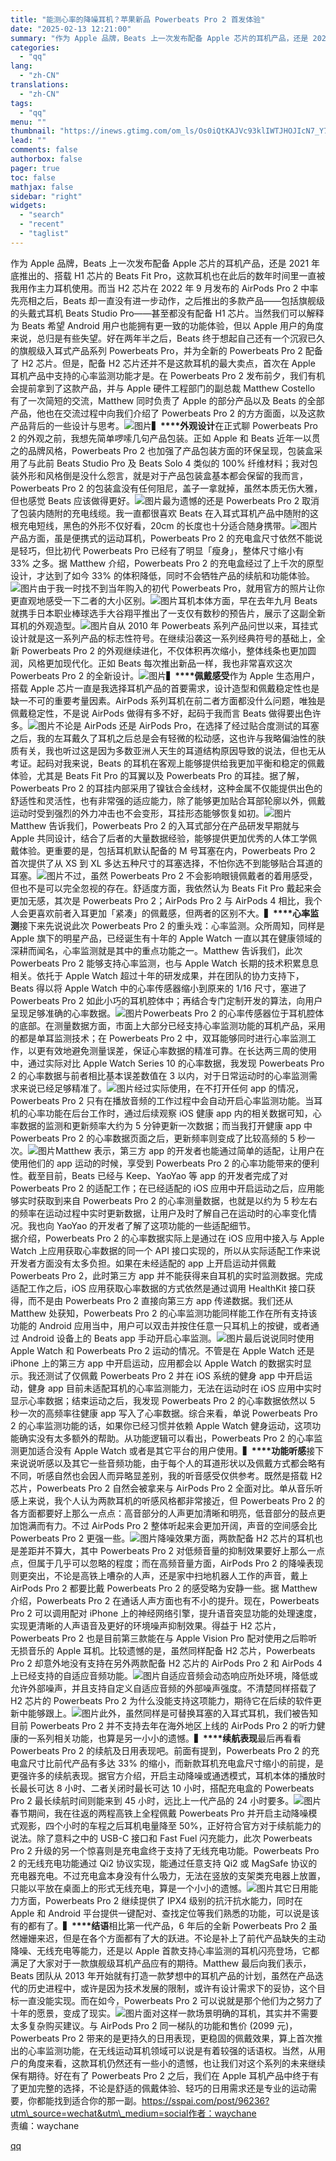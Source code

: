 ```yaml
---
title: "能测心率的降噪耳机？苹果新品 Powerbeats Pro 2 首发体验"
date: "2025-02-13 12:21:00"
summary: "作为 Apple 品牌，Beats 上一次发布配备 Apple 芯片的耳机产品，还是 2021 年底..."
categories:
  - "qq"
lang:
  - "zh-CN"
translations:
  - "zh-CN"
tags:
  - "qq"
menu: ""
thumbnail: "https://inews.gtimg.com/om_ls/Os0iQtKAJVc93klIWTJHOJIcN7_Y7ZfCiI6JaxBZvNspUAA_640360/0"
lead: ""
comments: false
authorbox: false
pager: true
toc: false
mathjax: false
sidebar: "right"
widgets:
  - "search"
  - "recent"
  - "taglist"
---
```


作为 Apple 品牌，Beats 上一次发布配备 Apple 芯片的耳机产品，还是 2021 年底推出的、搭载 H1 芯片的 Beats Fit Pro，这款耳机也在此后的数年时间里一直被我用作主力耳机使用。而当 H2 芯片在 2022 年 9 月发布的 AirPods Pro 2 中率先亮相之后，Beats 却一直没有进一步动作，之后推出的多款产品——包括旗舰级的头戴式耳机 Beats Studio Pro——甚至都没有配备 H1 芯片。当然我们可以解释为 Beats 希望 Android 用户也能拥有更一致的功能体验，但以 Apple 用户的角度来说，总归是有些失望。好在两年半之后，Beats 终于想起自己还有一个沉寂已久的旗舰级入耳式产品系列 Powerbeats Pro，并为全新的 Powerbeats Pro 2 配备了 H2 芯片。但是，配备 H2 芯片还并不是这款耳机的最大卖点，首次在 Apple 耳机产品中支持的心率监测功能才是。在 Powerbeats Pro 2 发布前夕，我们有机会提前拿到了这款产品，并与 Apple 硬件工程部门的副总裁 Matthew Costello 有了一次简短的交流，Matthew 同时负责了 Apple 的部分产品以及 Beats 的全部产品，他也在交流过程中向我们介绍了 Powerbeats Pro 2 的方方面面，以及这款产品背后的一些设计与思考。![图片](https://inews.gtimg.com/om_bt/O33p9xCgQopbkFmH1xdFJtODvONvsXluqpwJ3EiINNZcQAA/641)**▍****外观设计**在正式聊 Powerbeats Pro 2 的外观之前，我想先简单啰嗦几句产品包装。正如 Apple 和 Beats 近年一以贯之的品牌风格，Powerbeats Pro 2 也加强了产品包装方面的环保呈现，包装盒采用了与此前 Beats Studio Pro 及 Beats Solo 4 类似的 100% 纤维材料；我对包装外形和风格倒是没什么怨言，就是对于产品包装盒基本都会保留的我而言，Powerbeats Pro 2 的包装盒没有任何阻尼，盖子一拿就掉，虽然本质无伤大雅，但也感觉 Beats 应该做得更好。![图片](https://inews.gtimg.com/om_bt/ORcJo8Jpkz0mVa8-4HusZJMq1kQ985skEcg2BkUjlvSoIAA/641)最为遗憾的还是 Powerbeats Pro 2 取消了包装内随附的充电线缆。我一直都很喜欢 Beats 在入耳式耳机产品中随附的这根充电短线，黑色的外形不仅好看，20cm 的长度也十分适合随身携带。![图片](https://inews.gtimg.com/om_bt/OJC7yC52ZmAZvNpSr-uiNIlvI2AED-VZAIvhga-WJMeFUAA/641)产品方面，虽是便携式的运动耳机，Powerbeats Pro 2 的充电盒尺寸依然不能说是轻巧，但比初代 Powerbeats Pro 已经有了明显「瘦身」，整体尺寸缩小有 33% 之多。据 Matthew 介绍，Powerbeats Pro 2 的充电盒经过了上千次的原型设计，才达到了如今 33% 的体积降低，同时不会牺牲产品的续航和功能体验。![图片](https://inews.gtimg.com/om_bt/OoM8Ea68VUKyYBo45UOnufeB5ZVJVkH4lY_oF6EEj9rB8AA/641)由于我一时找不到当年购入的初代 Powerbeats Pro，就用官方的照片让你更直观地感受一下二者的大小区别。![图片](https://inews.gtimg.com/om_bt/Ozbst1_QT-Zb5j4TaGnhgz8PoNihyo3XMfm_PFVchReDsAA/641)耳机本体方面，早在去年九月 Beats 就携手日本职业棒球选手大谷翔平推出了一支仅有数秒的预告片，展示了这副全新耳机的外观造型。![图片](https://inews.gtimg.com/om_bt/OWl7wPbkmmYPSm3SaWEBkh6F-TByDbYfdkXrA0yHTblXsAA/641)自从 2010 年 Powerbeats 系列产品问世以来，耳挂式设计就是这一系列产品的标志性符号。在继续沿袭这一系列经典符号的基础上，全新 Powerbeats Pro 2 的外观继续进化，不仅体积再次缩小，整体线条也更加圆润，风格更加现代化。正如 Beats 每次推出新品一样，我也非常喜欢这次 Powerbeats Pro 2 的全新设计。![图片](https://inews.gtimg.com/om_bt/OxNLXVzWsjfUrPa6DHypCrxmOFWl-3FpA5-tWsDQFX5soAA/641)**▍****佩戴感受**作为 Apple 生态用户，搭载 Apple 芯片一直是我选择耳机产品的首要需求，设计造型和佩戴稳定性也是缺一不可的重要考量因素。AirPods 系列耳机在前二者方面都没什么问题，唯独是佩戴稳定性，不是说 AirPods 做得有多不好，起码于我而言 Beats 做得要出色许多。![图片](https://inews.gtimg.com/om_bt/OxHiM9r6Im9zgwmUZt1lzbWdi8oxK-q3DmsLwUdvVVtDUAA/641)不论是 AirPods 还是 AirPods Pro，在选择了经过贴合度测试的耳塞之后，我的左耳戴久了耳机之后总是会有轻微的松动感，这也许与我略偏油性的肤质有关，我也听过这是因为多数亚洲人天生的耳道结构原因导致的说法，但也无从考证。起码对我来说，Beats 的耳机在客观上能够提供给我更加平衡和稳定的佩戴体验，尤其是 Beats Fit Pro 的耳翼以及 Powerbeats Pro 的耳挂。据了解，Powerbeats Pro 2 的耳挂内部采用了镍钛合金线材，这种金属不仅能提供出色的舒适性和灵活性，也有非常强的适应能力，除了能够更加贴合耳部轮廓以外，佩戴运动时受到强烈的外力冲击也不会变形，耳挂形态能够恢复如初。![图片](https://inews.gtimg.com/om_bt/O8tXnUiDfwlSRbAJpMps-A9ReFEc0dPf16BS6lzx70eWkAA/641)Matthew 告诉我们，Powerbeats Pro 2 的入耳式部分在产品研发早期就与 Apple 共同设计，结合了后者的大量数据经验，能够提供更加优秀的人体工学佩戴体验。更重要的是，包括耳机默认配备的 M 号耳塞在内，Powerbeats Pro 2 首次提供了从 XS 到 XL 多达五种尺寸的耳塞选择，不怕你选不到能够贴合耳道的耳塞。![图片](https://inews.gtimg.com/om_bt/OMPJj3u1wOohlv4MQgYicMBH3WvT37_xTM4HroG4W-SzcAA/641)不过，虽然 Powerbeats Pro 2 不会影响眼镜佩戴者的着用感受，但也不是可以完全忽视的存在。舒适度方面，我依然认为 Beats Fit Pro 戴起来会更加无感，其次是 Powerbeats Pro 2；AirPods Pro 2 与 AirPods 4 相比，我个人会更喜欢前者入耳更加「紧凑」的佩戴感，但两者的区别不大。**▍****心率监测**接下来先说说此次 Powerbeats Pro 2 的重头戏：心率监测。众所周知，同样是 Apple 旗下的明星产品，已经诞生有十年的 Apple Watch 一直以其在健康领域的深耕而闻名，心率监测就是其中的重点功能之一。Matthew 告诉我们，此次 Powerbeats Pro 2 能够支持心率监测，也与 Apple Watch 长期的技术积累息息相关。依托于 Apple Watch 超过十年的研发成果，并在团队的协力支持下，Beats 得以将 Apple Watch 中的心率传感器缩小到原来的 1/16 尺寸，塞进了 Powerbeats Pro 2 如此小巧的耳机腔体中；再结合专门定制开发的算法，向用户呈现足够准确的心率数据。![图片](https://inews.gtimg.com/om_bt/OH11KGOJrWWefe1T7Au32wPaD8zOUyCMGPiLoQgqfzd9IAA/641)Powerbeats Pro 2 的心率传感器位于耳机腔体的底部。在测量数据方面，市面上大部分已经支持心率监测功能的耳机产品，采用的都是单耳监测技术；在 Powerbeats Pro 2 中，双耳能够同时进行心率监测工作，以更有效地避免测量误差，保证心率数据的精准可靠。在长达两三周的使用中，通过实际对比 Apple Watch Series 10 的心率数据，我发现 Powerbeats Pro 2 的心率数据与前者相比基本误差数值在 3 以内，对于日常运动时的心率监测需求来说已经足够精准了。![图片](https://inews.gtimg.com/om_bt/O-LmxBzTiOFTvkTqHvk4VReJRHZghqW8i_99smu5ODOpIAA/641)经过实际使用，在不打开任何 app 的情况，Powerbeats Pro 2 只有在播放音频的工作过程中会自动开启心率监测功能。当耳机的心率功能在后台工作时，通过后续观察 iOS 健康 app 内的相关数据可知，心率数据的监测和更新频率大约为 5 分钟更新一次数据；而当我打开健康 app 中 Powerbeats Pro 2 的心率数据页面之后，更新频率则变成了比较高频的 5 秒一次。![图片](https://inews.gtimg.com/om_bt/OQkOJ2cCQtlu9RS4Mkeny7FO_cQaWFKostxwli5MbJEJgAA/641)Matthew 表示，第三方 app 的开发者也能通过简单的适配，让用户在使用他们的 app 运动的时候，享受到 Powerbeats Pro 2 的心率功能带来的便利性。截至目前，Beats 已经与 Keep、YaoYao 等 app 的开发者完成了对 Powerbeats Pro 2 的适配工作；在已经适配的 iOS 应用中开启运动之后，应用能够实时获取到来自 Powerbeats Pro 2 的心率测量数据，也就是以约为 5 秒左右的频率在运动过程中实时更新数据，让用户及时了解自己在运动时的心率变化情况。我也向 YaoYao 的开发者了解了这项功能的一些适配细节。  
据介绍，Powerbeats Pro 2 的心率数据实际上是通过在 iOS 应用中接入与 Apple Watch 上应用获取心率数据的同一个 API 接口实现的，所以从实际适配工作来说开发者方面没有太多负担。如果在未经适配的 app 上开启运动并佩戴 Powerbeats Pro 2，此时第三方 app 并不能获得来自耳机的实时监测数据。完成适配工作之后，iOS 应用获取心率数据的方式依然是通过调用 HealthKit 接口获得，而不是由 Powerbeats Pro 2 直接向第三方 app 传递数据。我们还从 Matthew 处获知，Powerbeats Pro 2 的心率监测功能同样能工作在所有支持该功能的 Android 应用当中，用户可以双击并按住任意一只耳机上的按键，或者通过 Android 设备上的 Beats app 手动开启心率监测。![图片](https://inews.gtimg.com/om_bt/OrK-UoNGjZttEuxXpfw73TSU_KyRy7n1-BQWi8aB6UaxMAA/641)最后说说同时使用 Apple Watch 和 Powerbeats Pro 2 运动的情况。不管是在 Apple Watch 还是 iPhone 上的第三方 app 中开启运动，应用都会以 Apple Watch 的数据实时显示。我还测试了仅佩戴 Powerbeats Pro 2 并在 iOS 系统的健身 app 中开启运动，健身 app 目前未适配耳机的心率监测能力，无法在运动时在 iOS 应用中实时显示心率数据；结束运动之后，我发现 Powerbeats Pro 2 的心率数据依然以 5 秒一次的高频率往健康 app 写入了心率数据。综合来看，单说 Powerbeats Pro 2 的心率监测功能的话，如果你已经习惯并依赖 Apple Watch 健身运动，这项功能确实没有太多额外的帮助。从功能逻辑可以看出，Powerbeats Pro 2 的心率监测更加适合没有 Apple Watch 或者是其它平台的用户使用。**▍****功能听感**接下来说说听感以及其它一些音频功能，由于每个人的耳道形状以及佩戴方式都会略有不同，听感自然也会因人而异略显差别，我的听音感受仅供参考。既然是搭载 H2 芯片，Powerbeats Pro 2 自然会被拿来与 AirPods Pro 2 全面对比。单从音乐听感上来说，我个人认为两款耳机的听感风格都非常接近，但 Powerbeats Pro 2 的各方面都要好上那么一点点：高音部分的人声更加清晰和明亮，低音部分的鼓点更加饱满而有力。不过 AirPods Pro 2 整体听起来会更加开阔，声音的空间感会比 Powerbeats Pro 2 更强一些。![图片](https://inews.gtimg.com/om_bt/OEieXPZgpaeNVoSjjXzi24ecBohzIVxu9qLag9R7nGdyQAA/641)降噪效果方面，两款配备 H2 芯片的耳机也是差距并不算大，其中 Powerbeats Pro 2 对低频音量的抑制效果要好上那么一点点，但属于几乎可以忽略的程度；而在高频音量方面，AirPods Pro 2 的降噪表现则更突出，不论是高铁上嘈杂的人声，还是家中扫地机器人工作的声音，戴上 AirPods Pro 2 都要比戴 Powerbeats Pro 2 的感受略为安静一些。据 Matthew 介绍，Powerbeats Pro 2 在通话人声方面也有不小的提升。现在，Powerbeats Pro 2 可以调用配对 iPhone 上的神经网络引擎，提升语音突显功能的处理速度，实现更清晰的人声语音及更好的环境噪声抑制效果。得益于 H2 芯片，Powerbeats Pro 2 也是目前第三款能在与 Apple Vision Pro 配对使用之后聆听无损音乐的 Apple 耳机。比较遗憾的是，虽然同样配备 H2 芯片，Powerbeats Pro 2 却意外地没有支持在另外两款配备 H2 芯片的 AirPods Pro 2 和 AirPods 4 上已经支持的自适应音频功能。![图片](https://inews.gtimg.com/om_bt/O0kTYQrqQylhc3scO1wYcFddIrE9qrfi3sgdmNfVXjDbEAA/641)自适应音频会动态响应所处环境，降低或允许外部噪声，并且支持自定义自适应音频的外部噪声强度。不清楚同样搭载了 H2 芯片的 Powerbeats Pro 2 为什么没能支持这项能力，期待它在后续的软件更新中能够跟上。![图片](https://inews.gtimg.com/om_bt/OdRZhtb3LMo4zwEyW6umoiROYX9Scz1kHUOZOP7yg8lm0AA/641)此外，虽然同样是可替换耳塞的入耳式耳机，我们被告知目前 Powerbeats Pro 2 并不支持去年在海外地区上线的 AirPods Pro 2 的听力健康的一系列相关功能，也算是另一小小的遗憾。**▍****续航表现**最后再看看 Powerbeats Pro 2 的续航及日用表现吧。前面有提到，Powerbeats Pro 2 的充电盒尺寸比前代产品有多达 33% 的缩小，而新款耳机充电盒尺寸缩小的前提，是更强许多的续航表现。据官方介绍，开启主动降噪或通透模式，耳机本体的播放时长最长可达 8 小时、二者关闭时最长可达 10 小时，搭配充电盒的 Powerbeats Pro 2 最长续航时间则能来到 45 小时，远比上一代产品的 24 小时要多。![图片](https://inews.gtimg.com/om_bt/O1I-m9VVNXz7MgTKUBkQE9jpEHHXmEUxOty00AZ_XUFxQAA/641)春节期间，我在往返的两程高铁上全程佩戴 Powerbeats Pro 并开启主动降噪模式观影，四个小时的车程之后耳机电量降至 50%，正好符合官方对于续航能力的说法。除了意料之中的 USB-C 接口和 Fast Fuel 闪充能力，此次 Powerbeats Pro 2 升级的另一个惊喜则是充电盒终于支持了无线充电功能。Powerbeats Pro 2 的无线充电功能通过 Qi2 协议实现，能通过任意支持 Qi2 或 MagSafe 协议的充电器充电。不过充电盒本身没有什么吸力，无法在竖放的支架类充电器上放置，只能以平放在桌面上的形式无线充电，算是一个小小的遗憾。![图片](https://inews.gtimg.com/om_bt/OIaliMIMCR1RPOtLe9Sh1QGUXh1yeoKZSu220szPQAInUAA/641)其它日用能力方面，Powerbeats Pro 2 继续提供了 IPX4 级别的抗汗抗水能力，同时在 Apple 和 Android 平台提供一键配对、查找定位等我们熟悉的功能，可以说是该有的都有了。**▍****结语**相比第一代产品，6 年后的全新 Powerbeats Pro 2 虽然姗姗来迟，但是在各个方面都有了大的跃进。不论是补上了前代产品缺失的主动降噪、无线充电等能力，还是以 Apple 首款支持心率监测的耳机闪亮登场，它都满足了大家对于一款旗舰级耳机产品应有的期待。Matthew 最后向我们表示，Beats 团队从 2013 年开始就有打造一款梦想中的耳机产品的计划，虽然在产品迭代的历史进程中，或许是因为技术发展的限制，或许有设计需求下的妥协，这个目标一直没能实现。而在如今，Powerbeats Pro 2 可以说就是那个他们为之努力了十年的愿景，变成了现实。![图片](https://inews.gtimg.com/om_bt/OLTXLdw-27kbmHNfHAx_VANwZiauIhxKmA3nLR0YgD_RQAA/641)面对这样一款场景明确的耳机，其实并不需要太多复杂购买建议。与 AirPods Pro 2 同一梯队的功能和售价 (2099 元)，Powerbeats Pro 2 带来的是更持久的日用表现，更稳固的佩戴效果，算上首次推出的心率监测功能，在无线运动耳机领域可以说是有着较强的话语权。当然，从用户的角度来看，这款耳机仍然还有一些小的遗憾，也让我们对这个系列的未来继续保有期待。好在有了 Powerbeats Pro 2 之后，我们在 Apple 耳机产品中终于有了更加完整的选择，不论是舒适的佩戴体验、轻巧的日用需求还是专业的运动需要，你都能找到适合你的那一副。https://sspai.com/post/96236?utm\_source=wechat&utm\_medium=social作者：waychane  
责编：waychane

[qq](https://new.qq.com/rain/a/20250213A03V3900)
